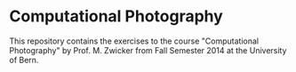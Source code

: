 Computational Photography
=========================

This repository contains the exercises to the course "Computational Photography" by Prof. M. Zwicker from Fall Semester 2014 at the University of Bern.
